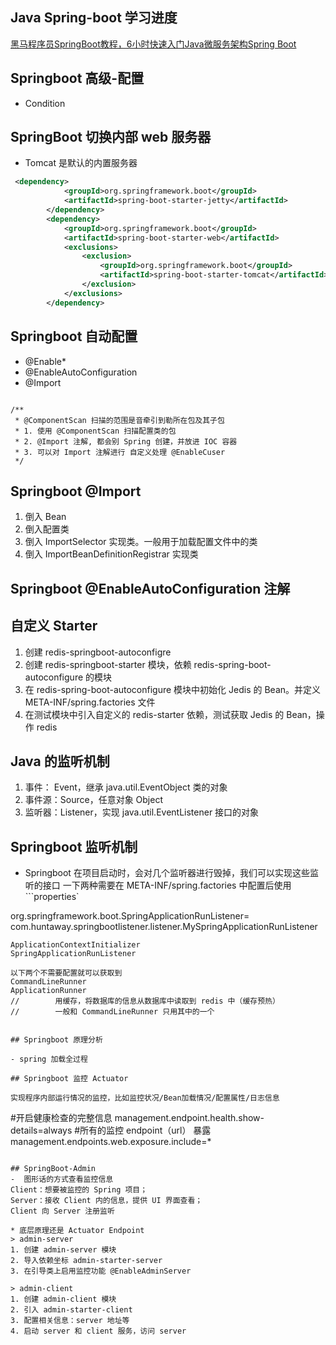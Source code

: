## Java Spring-boot 学习进度
[黑马程序员SpringBoot教程，6小时快速入门Java微服务架构Spring Boot](https://www.bilibili.com/video/BV1Lq4y1J77x?p=18)

## Springboot 高级-配置

- Condition

## SpringBoot 切换内部 web 服务器

- Tomcat 是默认的内置服务器

```xml
 <dependency>
            <groupId>org.springframework.boot</groupId>
            <artifactId>spring-boot-starter-jetty</artifactId>
        </dependency>
        <dependency>
            <groupId>org.springframework.boot</groupId>
            <artifactId>spring-boot-starter-web</artifactId>
            <exclusions>
                <exclusion>
                    <groupId>org.springframework.boot</groupId>
                    <artifactId>spring-boot-starter-tomcat</artifactId>
                </exclusion>
            </exclusions>
        </dependency>

```

## Springboot 自动配置

- @Enable*
- @EnableAutoConfiguration
- @Import

```doc

/**
 * @ComponentScan 扫描的范围是音牵引到勒所在包及其子包
 * 1. 使用 @ComponentScan 扫描配置类的包
 * 2. @Import 注解, 都会别 Spring 创建，并放进 IOC 容器
 * 3. 可以对 Import 注解进行 自定义处理 @EnableCuser
 */

```


## Springboot @Import
1. 倒入 Bean
2. 倒入配置类
3. 倒入 ImportSelector 实现类。一般用于加载配置文件中的类
4. 倒入 ImportBeanDefinitionRegistrar 实现类


## Springboot @EnableAutoConfiguration 注解

## 自定义 Starter

1. 创建 redis-springboot-autoconfigre
2. 创建 redis-springboot-starter 模块，依赖 redis-spring-boot-autoconfigure 的模块
3. 在 redis-spring-boot-autoconfigure 模块中初始化 Jedis 的 Bean。并定义 META-INF/spring.factories 文件
4. 在测试模块中引入自定义的 redis-starter 依赖，测试获取 Jedis 的 Bean，操作 redis


## Java 的监听机制
1. 事件： Event，继承 java.util.EventObject 类的对象
2. 事件源：Source，任意对象 Object
3. 监听器：Listener，实现 java.util.EventListener 接口的对象

## Springboot 监听机制

- Springboot 在项目启动时，会对几个监听器进行毁掉，我们可以实现这些监听的接口
一下两种需要在 META-INF/spring.factories 中配置后使用
```properties`
<!-- resources/META-INF/spring.factories -->
org.springframework.boot.SpringApplicationRunListener=\
  com.huntaway.springbootlistener.listener.MySpringApplicationRunListener
```
ApplicationContextInitializer
SpringApplicationRunListener

以下两个不需要配置就可以获取到
CommandLineRunner
ApplicationRunner
//        用缓存，将数据库的信息从数据库中读取到 redis 中（缓存预热）
//        一般和 CommandLineRunner 只用其中的一个


## Springboot 原理分析

- spring 加载全过程

## Springboot 监控 Actuator

实现程序内部运行情况的监控，比如监控状况/Bean加载情况/配置属性/日志信息
```
<!-- application.properties -->

#开启健康检查的完整信息
management.endpoint.health.show-details=always
#所有的监控 endpoint（url） 暴露
management.endpoints.web.exposure.include=*

```

## SpringBoot-Admin
-  图形话的方式查看监控信息
Client：想要被监控的 Spring 项目；
Server：接收 Client 内的信息，提供 UI 界面查看；
Client 向 Server 注册监听

* 底层原理还是 Actuator Endpoint
> admin-server
1. 创建 admin-server 模块
2. 导入依赖坐标 admin-starter-server
3. 在引导类上启用监控功能 @EnableAdminServer

> admin-client
1. 创建 admin-client 模块
2. 引入 admin-starter-client
3. 配置相关信息：server 地址等
4. 启动 server 和 client 服务，访问 server









